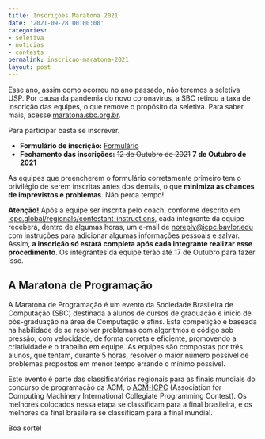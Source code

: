 ```yaml
---
title: Inscrições Maratona 2021
date: '2021-09-28 00:00:00'
categories:
- seletiva
- noticias
- contests
permalink: inscricao-maratona-2021
layout: post
---
```


Esse ano, assim como ocorreu no ano passado, não teremos a seletiva
USP. Por causa da pandemia do novo coronavírus, a SBC retirou a taxa
de inscrição das equipes, o que remove o propósito da seletiva. Para
saber mais, acesse [maratona.sbc.org.br](http://maratona.sbc.org.br/).

Para participar basta se inscrever.

- **Formulário de inscrição:** [Formulário](https://forms.gle/dBkQwQyr1QHyT45UA)
- **Fechamento das inscrições:** ~~12 de Outubro de 2021~~  **7 de
  Outubro de 2021**

As equipes que preencherem o formulário corretamente primeiro tem o
privilégio de serem inscritas antes dos demais, o que **minimiza as
chances de imprevistos e problemas**. Não perca tempo!

**Atenção!** Após a equipe ser inscrita pelo coach, conforme descrito
em
[icpc.global/regionals/contestant-instructions](https://icpc.global/regionals/contestant-instructions),
cada integrante da equipe receberá, dentro de algumas horas, um e-mail
de <noreply@icpc.baylor.edu> com instruções para adicionar algumas
informações pessoais e salvar. Assim, **a inscrição só estará completa
após cada integrante realizar esse procedimento**. Os integrantes da
equipe terão até 17 de Outubro para fazer isso.

## A Maratona de Programação

A Maratona de Programação é um evento da Sociedade Brasileira de
Computação (SBC) destinada a alunos de cursos de graduação e início de
pós-graduação na área de Computação e afins.
Esta competição é baseada na habilidade de se resolver problemas com
algoritmos e código sob pressão, com velocidade, de forma correta e
eficiente, promovendo a criatividade e o trabalho em equipe.
As equipes são compostas por três alunos, que tentam, durante 5 horas,
resolver o maior número possível de problemas propostos em menor tempo
errando o mínimo possível.

Este evento é parte das classificatórias regionais para as finais
mundiais do concurso de programação da ACM, o
[ACM-ICPC](http://icpc.baylor.edu) (Association for Computing
Machinery International Collegiate Programming Contest).
Os melhores colocados nessa etapa se classificam para a final
brasileira, e os melhores da final brasileira se classificam para a
final mundial.

Boa sorte!